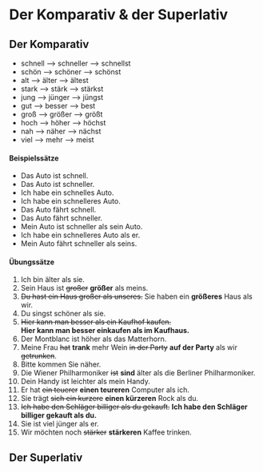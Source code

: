 # Der Komparativ & der Superlativ

## Der Komparativ
- schnell --> schneller --> schnellst
- schön --> schöner --> schönst
- alt --> älter --> ältest
- stark --> stärk --> stärkst
- jung --> jünger --> jüngst
- gut --> besser --> best
- groß --> größer --> größt
- hoch --> höher --> höchst
- nah --> näher --> nächst
- viel --> mehr --> meist

#### Beispielssätze
- Das Auto ist schnell.
- Das Auto ist schneller.
- Ich habe ein schnelles Auto.
- Ich habe ein schnelleres Auto.
- Das Auto fährt schnell.
- Das Auto fährt schneller.
- Mein Auto ist schneller als sein Auto.
- Ich habe ein schnelleres Auto als er.
- Mein Auto fährt schneller als seins.

#### Übungssätze
1. Ich bin älter als sie.
2. Sein Haus ist ~~großer~~ **größer** als meins.
3. ~~Du hast ein Haus großer als unseres.~~
  Sie haben ein **größeres** Haus als wir.
4. Du singst schöner als sie.
5. ~~Hier kann man besser als ein Kaufhof kaufen.~~    
   **Hier kann man besser einkaufen als im Kaufhaus.**
6. Der Montblanc ist höher als das Matterhorn.
7. Meine Frau ~~hat~~ **trank** mehr Wein ~~in der Party~~ **auf der Party** als wir ~~getrunken~~.
8. Bitte kommen Sie näher.
9. Die Wiener Philharmoniker ~~ist~~ **sind** älter als die Berliner Philharmoniker.
10. Dein Handy ist leichter als mein Handy.
11. Er hat ~~ein teuerer~~ **einen teureren** Computer als ich.
12. Sie trägt ~~sich ein kurzere~~ **einen kürzeren** Rock als du.
13. ~~Ich habe den Schläger billiger als du gekauft.~~
    **Ich habe den Schläger billiger gekauft als du.**
14. Sie ist viel jünger als er.
15. Wir möchten noch ~~stärker~~ **stärkeren** Kaffee trinken.

## Der Superlativ
